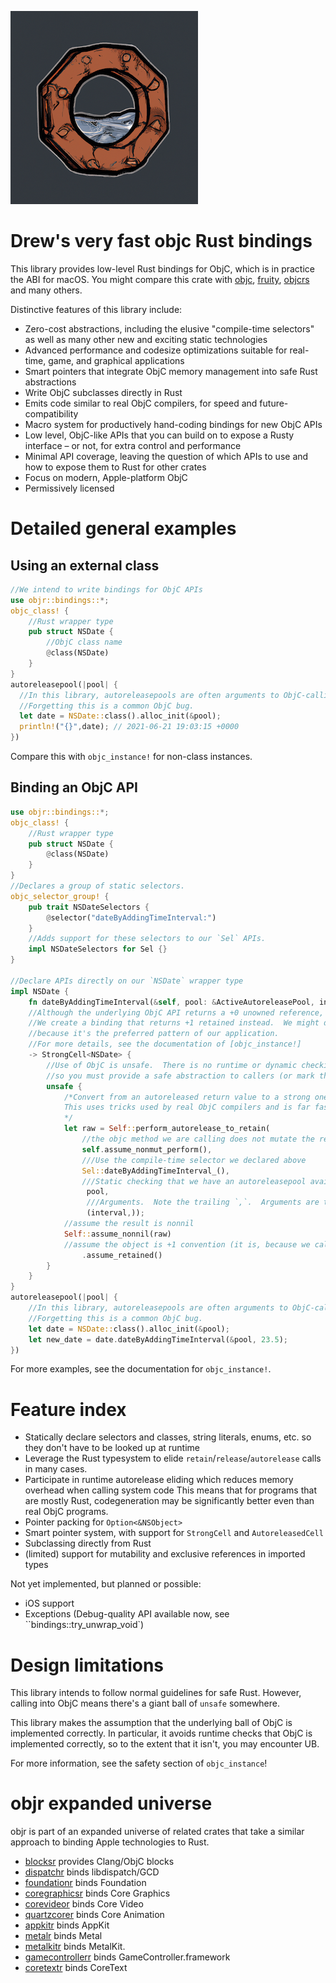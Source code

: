 ![logo](art/logo.png)

# Drew's very fast objc Rust bindings
This library provides low-level Rust bindings for ObjC, which is in practice the ABI for macOS.  You might compare
this crate with [objc](https://crates.io/crates/objc), [fruity](https://docs.rs/fruity/0.2.0/fruity/), [objcrs](https://crates.io/crates/objrs)
and many others.

Distinctive features of this library include:
* Zero-cost abstractions, including the elusive "compile-time selectors" as well as many other new and exciting static technologies
* Advanced performance and codesize optimizations suitable for real-time, game, and graphical applications
* Smart pointers that integrate ObjC memory management into safe Rust abstractions
* Write ObjC subclasses directly in Rust
* Emits code similar to real ObjC compilers, for speed and future-compatibility
* Macro system for productively hand-coding bindings for new ObjC APIs
* Low level, ObjC-like APIs that you can build on to expose a Rusty interface – or not, for extra control and performance
* Minimal API coverage, leaving the question of which APIs to use and how to expose them to Rust for other crates
* Focus on modern, Apple-platform ObjC
* Permissively licensed

# Detailed general examples

## Using an external class

```rust
//We intend to write bindings for ObjC APIs
use objr::bindings::*;
objc_class! {
    //Rust wrapper type
    pub struct NSDate {
        //ObjC class name
        @class(NSDate)
    }
}
autoreleasepool(|pool| {
  //In this library, autoreleasepools are often arguments to ObjC-calling APIs, providing static guarantees you created one.
  //Forgetting this is a common ObjC bug.
  let date = NSDate::class().alloc_init(&pool);
  println!("{}",date); // 2021-06-21 19:03:15 +0000
})
```

Compare this with `objc_instance!` for non-class instances.

## Binding an ObjC API

```rust
use objr::bindings::*;
objc_class! {
    //Rust wrapper type
    pub struct NSDate {
        @class(NSDate)
    }
}
//Declares a group of static selectors.
objc_selector_group! {
    pub trait NSDateSelectors {
        @selector("dateByAddingTimeInterval:")
    }
    //Adds support for these selectors to our `Sel` APIs.
    impl NSDateSelectors for Sel {}
}

//Declare APIs directly on our `NSDate` wrapper type
impl NSDate {
    fn dateByAddingTimeInterval(&self, pool: &ActiveAutoreleasePool, interval: f64)
    //Although the underlying ObjC API returns a +0 unowned reference,
    //We create a binding that returns +1 retained instead.  We might do this
    //because it's the preferred pattern of our application.
    //For more details, see the documentation of [objc_instance!]
    -> StrongCell<NSDate> {
        //Use of ObjC is unsafe.  There is no runtime or dynamic checking of your work here,
        //so you must provide a safe abstraction to callers (or mark the enclosing function unsafe).
        unsafe {
            /*Convert from an autoreleased return value to a strong one.
            This uses tricks used by real ObjC compilers and is far faster than calling `retain` yourself.
            */
            let raw = Self::perform_autorelease_to_retain(
                //the objc method we are calling does not mutate the receiver
                self.assume_nonmut_perform(),
                ///Use the compile-time selector we declared above
                Sel::dateByAddingTimeInterval_(),
                ///Static checking that we have an autoreleasepool available
                 pool,
                 ///Arguments.  Note the trailing `,`.  Arguments are tuple types.
                 (interval,));
            //assume the result is nonnil
            Self::assume_nonnil(raw)
            //assume the object is +1 convention (it is, because we called perform_autorelease_to_retain above)
                .assume_retained()
        }
    }
}
autoreleasepool(|pool| {
    //In this library, autoreleasepools are often arguments to ObjC-calling APIs, providing compile-time guarantees you created one.
    //Forgetting this is a common ObjC bug.
    let date = NSDate::class().alloc_init(&pool);
    let new_date = date.dateByAddingTimeInterval(&pool, 23.5);
})
```

For more examples, see the documentation for `objc_instance!`.

# Feature index

* Statically declare selectors and classes, string literals, enums, etc. so they don't have to be looked up at runtime
* Leverage the Rust typesystem to elide `retain`/`release`/`autorelease` calls in many cases.
* Participate in runtime autorelease eliding which reduces memory overhead when calling system code
  This means that for programs that are mostly Rust, codegeneration may be significantly better even than real ObjC programs.
* Pointer packing for `Option<&NSObject>`
* Smart pointer system, with support for `StrongCell` and `AutoreleasedCell`
* Subclassing directly from Rust
* (limited) support for mutability and exclusive references in imported types

Not yet implemented, but planned or possible:

* iOS support
* Exceptions (Debug-quality API available now, see ``bindings::try_unwrap_void`)

# Design limitations

This library intends to follow normal guidelines for safe Rust.  However, calling into ObjC means there's
a giant ball of `unsafe` somewhere.

This library makes the assumption that the underlying ball of ObjC is implemented correctly.  In particular,
it avoids runtime checks that ObjC is implemented correctly, so to the extent that it isn't, you may encounter UB.

For more information, see the safety section of `objc_instance`!

# objr expanded universe

objr is part of an expanded universe of related crates that take a similar approach
to binding Apple technologies to Rust.

* [blocksr](https://github.com/drewcrawford/blocksr) provides Clang/ObjC blocks
* [dispatchr](http://github.com/drewcrawford/dispatchr) binds libdispatch/GCD
* [foundationr](https://github.com/drewcrawford/foundationr) binds Foundation
* [coregraphicsr](https://github.com/drewcrawford/coregraphicsr) binds Core Graphics
* [corevideor](https://github.com/drewcrawford/corevideor) binds Core Video
* [quartzcorer](https://github.com/drewcrawford/quartzcorer) binds Core Animation
* [appkitr](https://github.com/drewcrawford/appkitr) binds AppKit
* [metalr](https://github.com/drewcrawford/metalr) binds Metal
* [metalkitr](https://github.com/drewcrawford/metalkitr) binds MetalKit.
* [gamecontrollerr](https://github.com/drewcrawford/gamecontrollerr) binds GameController.framework
* [coretextr](https://github.com/drewcrawford/coretextr) binds CoreText